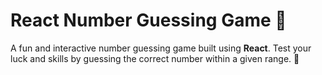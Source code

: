 # React Number Guessing Game 🎲

A fun and interactive number guessing game built using **React**. Test your luck and skills by guessing the correct number within a given range. 🚀
